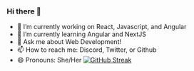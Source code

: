 ### Hi there 👋

- 🔭 I’m currently working on  React, Javascript, and Angular
- 🌱 I’m currently learning Angular and NextJS
- 💬 Ask me about Web Development!
- 📫 How to reach me: Discord, Twitter, or Github
- 😄 Pronouns: She/Her
[![GitHub Streak](http://github-readme-streak-stats.herokuapp.com?user=DakotaSpencer&theme=dark&hide_border=true&date_format=M%20j%5B%2C%20Y%5D)](https://git.io/streak-stats)
